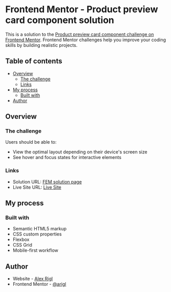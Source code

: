 # Frontend Mentor - Product preview card component solution

This is a solution to the [Product preview card component challenge on Frontend Mentor](https://www.frontendmentor.io/challenges/product-preview-card-component-GO7UmttRfa). Frontend Mentor challenges help you improve your coding skills by building realistic projects. 

## Table of contents

- [Overview](#overview)
  - [The challenge](#the-challenge)
  - [Links](#links)
- [My process](#my-process)
  - [Built with](#built-with)
- [Author](#author)

## Overview

### The challenge

Users should be able to:

- View the optimal layout depending on their device's screen size
- See hover and focus states for interactive elements

### Links

- Solution URL: [FEM solution page](https://www.frontendmentor.io/solutions/product-preview-card-html-and-css-only-_OkQivsTM2)
- Live Site URL: [Live Site](https://arigl.github.io/FEM-Product-Card-Component/)

## My process

### Built with

- Semantic HTML5 markup
- CSS custom properties
- Flexbox
- CSS Grid
- Mobile-first workflow

## Author

- Website - [Alex Rigl](https://www.alexrigl.com)
- Frontend Mentor - [@arigl](https://www.frontendmentor.io/profile/arigl)
